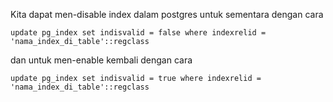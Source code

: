 Kita dapat men-disable index dalam postgres untuk sementara dengan cara

```
update pg_index set indisvalid = false where indexrelid = 'nama_index_di_table'::regclass
```

dan untuk men-enable kembali dengan cara

```
update pg_index set indisvalid = true where indexrelid = 'nama_index_di_table'::regclass
```
